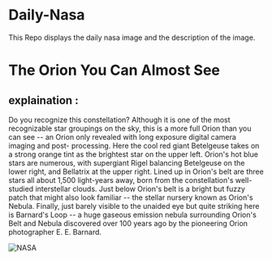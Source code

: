 # Daily-Nasa

This Repo displays the daily nasa image and the description of the image.

<!--NASA-->
# The Orion You Can Almost See
## explaination :

Do you recognize this constellation?  Although it is one of the most recognizable star groupings on the sky, this is a more full Orion than you can see -- an Orion only revealed with long exposure digital camera imaging and post- processing.  Here the cool red giant Betelgeuse takes on a strong orange tint as the brightest star on the upper left.  Orion's hot blue stars are numerous, with supergiant Rigel balancing Betelgeuse on the lower right, and Bellatrix at the upper right. Lined up in Orion's belt are three stars all about 1,500 light-years away, born from the constellation's well-studied interstellar clouds. Just below Orion's belt is a bright but fuzzy patch that might also look familiar -- the stellar nursery known as Orion's Nebula.  Finally, just barely visible to the unaided eye but quite striking here is Barnard's Loop -- a huge gaseous emission nebula surrounding Orion's Belt and Nebula discovered over 100 years ago by the pioneering Orion photographer E. E. Barnard.

![NASA](https://apod.nasa.gov/apod/image/2401/OrionMcc_Guzzini_960.jpg)
<!--/NASA-->